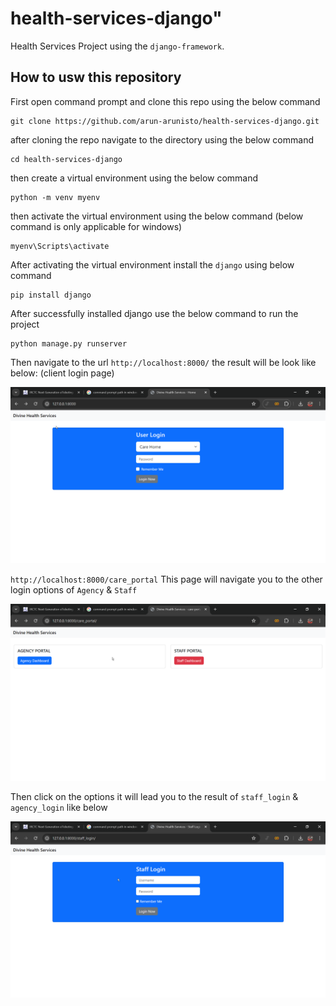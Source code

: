 # health-services-django"

Health Services Project using the `django-framework`.

## How to usw this repository
First open command prompt and clone this repo using the below command
```commandline
git clone https://github.com/arun-arunisto/health-services-django.git
```
after cloning the repo navigate to the directory using the below command
```commandline
cd health-services-django
```
then create a virtual environment using the below command
```commandline
python -m venv myenv
```
then activate the virtual environment using the below command (below command is only applicable for windows)
```commandline
myenv\Scripts\activate
```
After activating the virtual environment install the `django` using below command
```commandline
pip install django
```
After successfully installed django use the below command to run the project
```commandline
python manage.py runserver
```
Then navigate to the url `http://localhost:8000/` the result will be look like below: (client login page)

![img.png](img.png)

`http://localhost:8000/care_portal` This page will navigate you to the other login options of `Agency` & `Staff`

![img_1.png](img_1.png)

Then click on the options it will lead you to the result of `staff_login` & `agency_login` like below

![img_2.png](img_2.png)
 